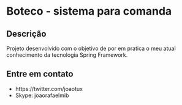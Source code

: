 # Boteco - sistema para comanda

<h2> Descrição </h2>
Projeto desenvolvido com o objetivo de por em pratica o meu atual conhecimento da tecnologia Spring Framework.

<h2>Entre em contato</h2>
 <ul>
  <li>https://twitter.com/joaotux</li>
  <li>Skype: joaorafaelmib</li>
 <ul/>
 
 


